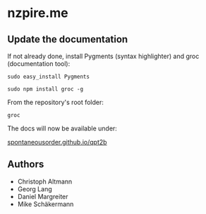# nzpire.me

## Update the documentation

If not already done, install Pygments (syntax highlighter) and groc (documentation tool):

`sudo easy_install Pygments`

`sudo npm install groc -g`

From the repository's root folder:

`groc`

The docs will now be available under:

[spontaneousorder.github.io/qpt2b](http://spontaneousorder.github.io/qpt2b)


## Authors

* Christoph Altmann
* Georg Lang
* Daniel Margreiter
* Mike Schäkermann